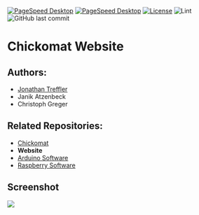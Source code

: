 [![PageSpeed Desktop](https://img.shields.io/badge/PageSpeed%20Desktop-97%25-green)](https://developers.google.com/speed/pagespeed/insights/?hl=de&url=domspatzen-quantum.de&tab=desktop)
[![PageSpeed Desktop](https://img.shields.io/badge/PageSpeed%20Mobile-86%25-orange)](https://developers.google.com/speed/pagespeed/insights/?hl=de&url=domspatzen-quantum.de)
[![License](https://img.shields.io/github/license/chickomat/chickomat.github.io)](https://github.com/chickomat/chickomat.github.io/blob/dev/LICENSE)
![Lint](https://github.com/chickomat/chickomat.github.io/workflows/Lint/badge.svg)
![GitHub last commit](https://img.shields.io/github/last-commit/chickomat/chickomat.github.io)

# Chickomat Website

## Authors:
- [Jonathan Treffler](https://github.com/TessyPowder)
- Janik Atzenbeck
- Christoph Greger

## Related Repositories:
- [Chickomat](https://github.com/chickomat/Chickomat)
- __Website__
- [Arduino Software](https://github.com/chickomat/arduino-control-software)
- [Raspberry Software](https://github.com/chickomat/raspberry-control-software)

## Screenshot

<img src="https://raw.githubusercontent.com/chickomat/chickomat.github.io/dev/img/screenshot.png">
